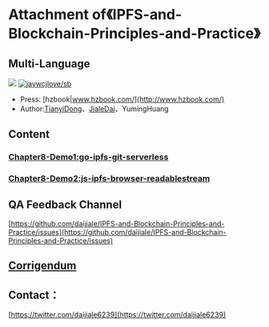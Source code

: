 # Attachment of《IPFS-and-Blockchain-Principles-and-Practice》

## Multi-Language

[![](https://img.shields.io/badge/Lang-English-blue.svg)](README-en.md)  [![jaywcjlove/sb](https://jaywcjlove.github.io/sb/lang/chinese.svg)](README.md)


- Press: [hzbook|www.hzbook.com/](http://www.hzbook.com/)
- Author:[TianyiDong](https://github.com/dongtianyi)、[JialeDai](https://github.com/daijiale)、YumingHuang

## Content

### [Chapter8-Demo1:go-ipfs-git-serverless](https://github.com/daijiale/IPFS-and-Blockchain-Principles-and-Practice/tree/master/Demo1-go-ipfs-git-serverless)

### [Chapter8-Demo2:js-ipfs-browser-readablestream](https://github.com/daijiale/IPFS-and-Blockchain-Principles-and-Practice/tree/master/Demo2-js-ipfs-browser-readablestream)

## QA Feedback Channel

[https://github.com/daijiale/IPFS-and-Blockchain-Principles-and-Practice/issues](https://github.com/daijiale/IPFS-and-Blockchain-Principles-and-Practice/issues)


## [Corrigendum](Corrigendum.md)

## Contact：

[https://twitter.com/daijiale6239](https://twitter.com/daijiale6239)